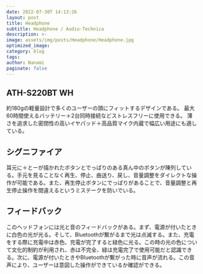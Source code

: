 ```yaml
---
date: 2022-07-30T 14:13:26
layout: post
title: Headphone
subtitle: Headphone / Audio-Technica
description: >-
image: assets/img/posts/Headphone/Headphone.jpg
optimized_image: 
category: blog
tags: 
author: Nanami
paginate: false
---
```


## ATH-S220BT WH 

約180gの軽量設計で多くのユーザーの頭にフィットするデザインである。
最大60時間使えるバッテリー＋2台同時接続などストレスフリーに使用できる。
薄さを追求した密閉性の高いイヤパッド＋高品質マイク内蔵で幅広い用途にも適している。


## シグニファイア

耳元に＋とーが描かれたボタンとでっぱりのある真ん中のボタンが陳列している。手元を見ることなく再生、停止、曲送り、戻し、音量調整をダイレクトな操作が可能である。また、再生停止ボタンにでっぱりがあることで、音量調整と再生停止操作を間違えるというミステークを防いでいる。

## フィードバック

このヘッドフォンには光と音のフィードバックがある。まず、電源が付いたときに白色の光が光る。そして、Bluetoothが繋がるまで光は点滅する。また、充電をする際に充電中は赤色、充電が完了すると緑色に光る。この時の光の色について文化的制約が利用され、赤は不完全、緑は充電完了で使用可能だと認識できる。次に、電源が付いたときやBluetoothが繋がった時に音声が流れる。この音声により、ユーザーは意図した操作ができているか確認ができる。
